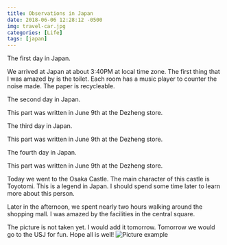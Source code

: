 ```yaml
---
title: Observations in Japan
date: 2018-06-06 12:28:12 -0500
img: travel-car.jpg
categories: [Life]
tags: [japan]
---
```

The first day in Japan.

We arrived at Japan at about 3:40PM at local time zone. The first thing that I was amazed by is the toilet. Each room has a music player to counter the noise made. The paper is recycleable.

The second day in Japan.

This part was written in June 9th at the Dezheng store.

The third day in Japan.

This part was written in June 9th at the Dezheng store.

The fourth day in Japan.

This part was written in June 9th at the Dezheng store.

Today we went to the Osaka Castle. The main character of this castle is Toyotomi. This is a legend in Japan. I should spend some time later to learn more about this person.

Later in the afternoon, we spent nearly two hours walking around the shopping mall. I was amazed by the facilities in the central square.

The picture is not taken yet. I would add it tomorrow. Tomorrow we would go to the USJ for fun. Hope all is well!
![Picture example]({{site.baseurl}}/assets/img/just-to-do.jpg)
